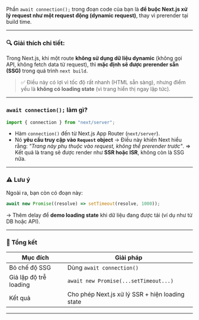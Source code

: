 Phần `await connection();` trong đoạn code của bạn là **để buộc Next.js xử lý request như một request động (dynamic request)**, thay vì prerender tại build time.

---

### 🔍 Giải thích chi tiết:

Trong Next.js, khi một route **không sử dụng dữ liệu dynamic** (không gọi API, không fetch data từ request), thì **mặc định sẽ được prerender sẵn (SSG)** trong quá trình `next build`.

> ✅ Điều này có lợi vì tốc độ rất nhanh (HTML sẵn sàng), nhưng điểm yếu là **không có loading state** (vì trang hiển thị ngay lập tức).

---

### `await connection();` làm gì?

```ts
import { connection } from "next/server";
```

- Hàm `connection()` đến từ Next.js App Router (`next/server`).
- Nó **yêu cầu truy cập vào `Request` object** → Điều này khiến Next hiểu rằng: _"Trang này phụ thuộc vào request, không thể prerender trước"_.
  \=> Kết quả là trang sẽ được render như **SSR hoặc ISR**, không còn là SSG nữa.

---

### ⚠️ Lưu ý

Ngoài ra, bạn còn có đoạn này:

```ts
await new Promise((resolve) => setTimeout(resolve, 1000));
```

→ Thêm delay để **demo loading state** khi dữ liệu đang được tải (ví dụ như từ DB hoặc API).

---

### 🧠 Tổng kết

| Mục đích               | Giải pháp                                       |
| ---------------------- | ----------------------------------------------- |
| Bỏ chế độ SSG          | Dùng `await connection()`                       |
| Giả lập độ trễ loading | `await new Promise(...setTimeout...)`           |
| Kết quả                | Cho phép Next.js xử lý SSR + hiện loading state |

---
